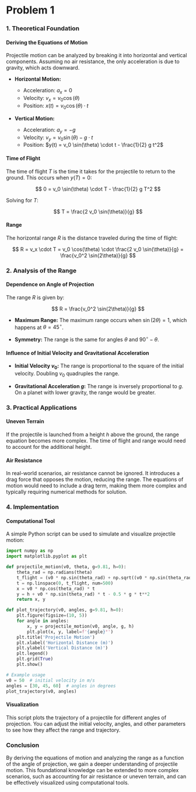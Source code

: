 # Problem 1
### 1. Theoretical Foundation

#### Deriving the Equations of Motion

Projectile motion can be analyzed by breaking it into horizontal and vertical components. Assuming no air resistance, the only acceleration is due to gravity, which acts downward.

- **Horizontal Motion:**
  - Acceleration: $a_x = 0$
  - Velocity: $v_x = v_0 \cos(\theta)$
  - Position: $x(t) = v_0 \cos(\theta) \cdot t$

- **Vertical Motion:**
  - Acceleration: $a_y = -g$
  - Velocity: $v_y = v_0 \sin(\theta) - g \cdot t$
  - Position: $y(t) = v_0 \sin(\theta) \cdot t - \frac{1}{2} g t^2$

#### Time of Flight

The time of flight $T$ is the time it takes for the projectile to return to the ground. This occurs when $y(T) = 0$:

$$
0 = v_0 \sin(\theta) \cdot T - \frac{1}{2} g T^2
$$

Solving for $T$:

$$
T = \frac{2 v_0 \sin(\theta)}{g}
$$

#### Range

The horizontal range $R$ is the distance traveled during the time of flight:

$$
R = v_x \cdot T = v_0 \cos(\theta) \cdot \frac{2 v_0 \sin(\theta)}{g} = \frac{v_0^2 \sin(2\theta)}{g}
$$

### 2. Analysis of the Range

#### Dependence on Angle of Projection

The range $R$ is given by:

$$
R = \frac{v_0^2 \sin(2\theta)}{g}
$$

- **Maximum Range:** The maximum range occurs when $\sin(2\theta) = 1$, which happens at $\theta = 45^\circ$.

- **Symmetry:** The range is the same for angles $\theta$ and $90^\circ - \theta$.

#### Influence of Initial Velocity and Gravitational Acceleration

- **Initial Velocity $v_0$:** The range is proportional to the square of the initial velocity. Doubling $v_0$ quadruples the range.

- **Gravitational Acceleration $g$:** The range is inversely proportional to $g$. On a planet with lower gravity, the range would be greater.

### 3. Practical Applications

#### Uneven Terrain

If the projectile is launched from a height $h$ above the ground, the range equation becomes more complex. The time of flight and range would need to account for the additional height.

#### Air Resistance

In real-world scenarios, air resistance cannot be ignored. It introduces a drag force that opposes the motion, reducing the range. The equations of motion would need to include a drag term, making them more complex and typically requiring numerical methods for solution.

### 4. Implementation

#### Computational Tool

A simple Python script can be used to simulate and visualize projectile motion:

```python
import numpy as np
import matplotlib.pyplot as plt

def projectile_motion(v0, theta, g=9.81, h=0):
    theta_rad = np.radians(theta)
    t_flight = (v0 * np.sin(theta_rad) + np.sqrt((v0 * np.sin(theta_rad))**2 + 2 * g * h)) / g
    t = np.linspace(0, t_flight, num=500)
    x = v0 * np.cos(theta_rad) * t
    y = h + v0 * np.sin(theta_rad) * t - 0.5 * g * t**2
    return x, y

def plot_trajectory(v0, angles, g=9.81, h=0):
    plt.figure(figsize=(10, 5))
    for angle in angles:
        x, y = projectile_motion(v0, angle, g, h)
        plt.plot(x, y, label=f'{angle}°')
    plt.title('Projectile Motion')
    plt.xlabel('Horizontal Distance (m)')
    plt.ylabel('Vertical Distance (m)')
    plt.legend()
    plt.grid(True)
    plt.show()

# Example usage
v0 = 50  # initial velocity in m/s
angles = [30, 45, 60]  # angles in degrees
plot_trajectory(v0, angles)
```

#### Visualization

This script plots the trajectory of a projectile for different angles of projection. You can adjust the initial velocity, angles, and other parameters to see how they affect the range and trajectory.

### Conclusion

By deriving the equations of motion and analyzing the range as a function of the angle of projection, we gain a deeper understanding of projectile motion. This foundational knowledge can be extended to more complex scenarios, such as accounting for air resistance or uneven terrain, and can be effectively visualized using computational tools.
